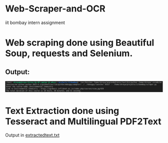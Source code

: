 # Web-Scraper-and-OCR
iit bombay intern assignment

# Web scraping done using Beautiful Soup, requests and Selenium.

## Output:
![Output](https://github.com/ShreyaSev/Web-Scraper-and-OCR/blob/main/Screenshot%20from%202023-05-10%2023-34-56.png)


# Text Extraction done using Tesseract and Multilingual PDF2Text
Output in [extractedtext.txt](https://github.com/ShreyaSev/Web-Scraper-and-OCR/blob/main/extractedtext.text)
